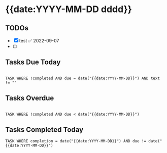 # {{date:YYYY-MM-DD dddd}}

## TODOs

- [x] test ✅ 2022-09-07
- [ ] 

## Tasks Due Today

```dataview

TASK WHERE !completed AND due = date("{{date:YYYY-MM-DD}}") AND text != ""

```

## Tasks Overdue

```dataview

TASK WHERE !completed AND due < date("{{date:YYYY-MM-DD}}")

```

## Tasks Completed Today

```dataview
TASK WHERE completion = date("{{date:YYYY-MM-DD}}") AND due != date("{{date:YYYY-MM-DD}}")
```
